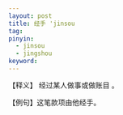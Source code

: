 ```yaml
---
layout: post
title: 经手 'jinsou
tag:
pinyin: 
  - jinsou
  - jingshou
keyword: 
---
```



【释义】 经过某人做事或做账目 。         
                         
【例句】这笔款项由他经手。                   
                                                       